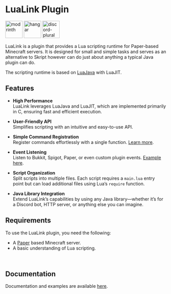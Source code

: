 # LuaLink Plugin
<a href=https://modrinth.com/plugin/lualink><img alt="modrinth" height="54" src="https://cdn.jsdelivr.net/npm/@intergrav/devins-badges@3/assets/cozy/available/modrinth_vector.svg"></a>
<a href=https://hangar.papermc.io/Saturn/LuaLink><img alt="hangar" height="54" src="https://cdn.jsdelivr.net/npm/@intergrav/devins-badges@3/assets/cozy/available/hangar_vector.svg"></a>
<a href=https://discord.gg/xYcjBKqkDz><img alt="discord-plural" height="54" src="https://cdn.jsdelivr.net/npm/@intergrav/devins-badges@3/assets/cozy/social/discord-plural_vector.svg"></a>

LuaLink is a plugin that provides a Lua scripting runtime for Paper-based Minecraft servers. It is designed for small and simple tasks and serves as an alternative to Skript however can do just about anything a typical Java plugin can do.

The scripting runtime is based on [LuaJava](https://github.com/gudzpoz/luajava) with LuaJIT.

## Features

- **High Performance**  
  LuaLink leverages LuaJava and LuaJIT, which are implemented primarily in C, ensuring fast and efficient execution.  

- **User-Friendly API**  
  Simplifies scripting with an intuitive and easy-to-use API.  

- **Simple Command Registration**  
  Register commands effortlessly with a single function. [Learn more](https://lualink.github.io/docs/getting-started/#commands).  

- **Event Listening**  
  Listen to Bukkit, Spigot, Paper, or even custom plugin events. [Example here](https://lualink.github.io/docs/getting-started/#events).  

- **Script Organization**  
  Split scripts into multiple files. Each script requires a ```main.lua``` entry point but can load additional files using Lua’s ```require``` function.  

- **Java Library Integration**  
  Extend LuaLink’s capabilities by using any Java library—whether it’s for a Discord bot, HTTP server, or anything else you can imagine.  


## Requirements

To use the LuaLink plugin, you need the following:

- A [Paper](https://papermc.io/) based Minecraft server.
- A basic understanding of Lua scripting.

<br />

## Documentation
Documentation and examples are available [here](https://lualink.github.io/docs).
